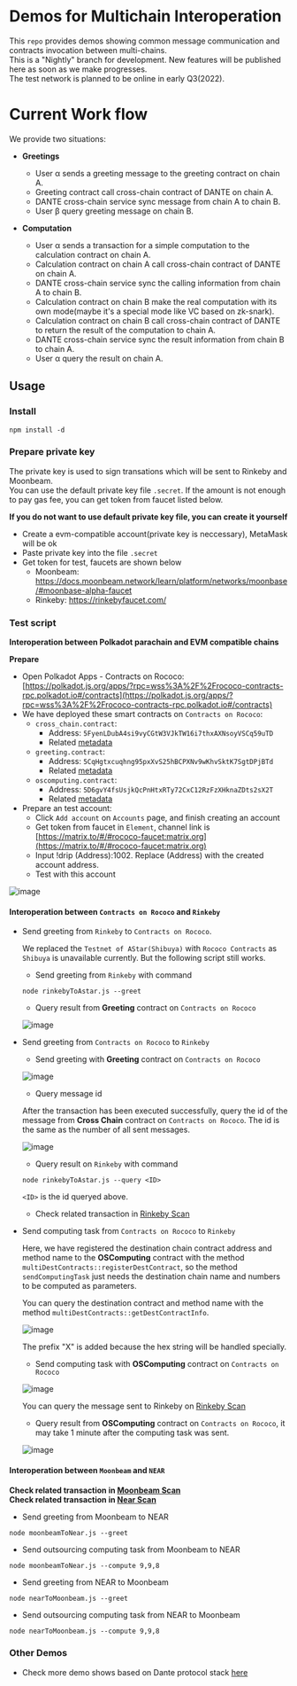 # Demos for Multichain Interoperation

This `repo` provides demos showing common message communication and contracts invocation between multi-chains.  
This is a "Nightly" branch for development. New features will be published here as soon as we make progresses.  
The test network is planned to be online in early Q3(2022).

# Current Work flow
We provide two situations:
- **Greetings**
  * User α sends a greeting message to the greeting contract on chain A.
  * Greeting contract call cross-chain contract of DANTE on chain A.
  * DANTE cross-chain service sync message from chain A to chain B.
  * User β query greeting message on chain B.

- **Computation**
  * User α sends a transaction for a simple computation to the calculation contract on chain A.
  * Calculation contract on chain A call cross-chain contract of DANTE on chain A.
  * DANTE cross-chain service sync the calling information from chain A to chain B.
  * Calculation contract on chain B make the real computation with its own mode(maybe it's a special mode like VC based on zk-snark).
  * Calculation contract on chain B call cross-chain contract of DANTE to return the result of the computation to chain A.
  * DANTE cross-chain service sync the result information from chain B to chain A.
  * User α query the result on chain A.

## Usage

### Install
```
npm install -d
```

### Prepare private key
The private key is used to sign transations which will be sent to Rinkeby and Moonbeam.  
You can use the default private key file `.secret`. If the amount is not enough to pay gas fee, you can get token from faucet listed below.  

**If you do not want to use default private key file, you can create it yourself**
- Create a evm-compatible account(private key is neccessary), MetaMask will be ok
- Paste private key into the file `.secret`
- Get token for test, faucets are shown below
  - Moonbeam: https://docs.moonbeam.network/learn/platform/networks/moonbase/#moonbase-alpha-faucet
  - Rinkeby: https://rinkebyfaucet.com/

### Test script

**Interoperation between Polkadot parachain and EVM compatible chains**

**Prepare**
- Open Polkadot Apps - Contracts on Rococo: [https://polkadot.js.org/apps/?rpc=wss%3A%2F%2Frococo-contracts-rpc.polkadot.io#/contracts](https://polkadot.js.org/apps/?rpc=wss%3A%2F%2Frococo-contracts-rpc.polkadot.io#/contracts)
- We have deployed these smart contracts on `Contracts on Rococo`:
    - `cross_chain.contract`: 
        - Address: `5FyenLDubA4si9vyCGtW3VJkTW16i7thxAXNsoyVSCq59uTD`
        - Related [metadata](../../src/ink!/core-contract/bin/)
    - `greeting.contract`:          
        - Address: `5CqHgtxcuqhng95pxXvS25hBCPXNv9wKhvSktK7SgtDPjBTd`
        - Related [metadata](../../src/ink!/usage-contract/greeting/bin/)
    - `oscomputing.contract`:
        - Address: `5D6gvY4fsUsjkQcPnHtxRTy72CxC12RzFzXHknaZDts2sX2T`
        - Related [metadata](../../src/ink!/usage-contract/oscomputing/bin/)
- Prepare an test account:
    - Click `Add account` on `Accounts` page, and finish creating an account
    - Get token from faucet in `Element`, channel link is [https://matrix.to/#/#rococo-faucet:matrix.org](https://matrix.to/#/#rococo-faucet:matrix.org)
    - Input !drip (Address):1002. Replace (Address) with the created account address.
    - Test with this account

![image](https://user-images.githubusercontent.com/83757490/174969528-b880803b-1e27-47d0-80cb-d4bed375cf1d.png)

#### **Interoperation between `Contracts on Rococo` and `Rinkeby`**

- Send greeting from `Rinkeby` to `Contracts on Rococo`. 

  We replaced the `Testnet of AStar(Shibuya)` with `Rococo Contracts` as `Shibuya` is unavailable currently. But the following script still works.

  - Send greeting from `Rinkeby` with command
  
  ```
  node rinkebyToAstar.js --greet
  ```

  - Query result from **Greeting** contract on `Contracts on Rococo`

  ![image](https://user-images.githubusercontent.com/83757490/174969839-f4733c11-02b7-4c82-942c-5cecbff87e51.png)

- Send greeting from `Contracts on Rococo` to `Rinkeby`

  - Send greeting with **Greeting** contract on `Contracts on Rococo`

  ![image](https://user-images.githubusercontent.com/83757490/174970370-b6cc7bf5-dc77-45c6-b377-7316b2c88529.png)

  - Query message id
  
  After the transaction has been executed successfully, query the id of the message from **Cross Chain** contract on `Contracts on Rococo`. The id is the same as the number of all sent messages.

  ![image](https://user-images.githubusercontent.com/83757490/175046819-1c4adfca-ea46-466d-a0bb-0bb75d68bfd4.png)

  - Query result on `Rinkeby` with command
  
  ```
  node rinkebyToAstar.js --query <ID>
  ```
  `<ID>` is the id queryed above. 
  
  - Check related transaction in [Rinkeby Scan](https://rinkeby.etherscan.io/)


- Send computing task from `Contracts on Rococo` to `Rinkeby`

  Here, we have registered the destination chain contract address and method name to the **OSComputing** contract with the method `multiDestContracts::registerDestContract`, so the method `sendComputingTask` just needs the destination chain name and numbers to be computed as parameters.

  You can query the destination contract and method name with the method `multiDestContracts::getDestContractInfo`.

  ![image](https://user-images.githubusercontent.com/83757490/175050523-834eefc0-f742-4cec-9e3d-ff23a1a24482.png)

  The prefix "X" is added because the hex string will be handled specially.

  - Send computing task with **OSComputing** contract on `Contracts on Rococo`

  ![image](https://user-images.githubusercontent.com/83757490/174970600-bb4855ff-5a7f-4b1f-b744-193d97c297fe.png)

  You can query the message sent to Rinkeby on [Rinkeby Scan](https://rinkeby.etherscan.io/address/0x359d5510405093f7Ea15408a0A3F52c52730A77e)

  - Query result from **OSComputing** contract on `Contracts on Rococo`, it may take 1 minute after the computing task was sent.

  ![image](https://user-images.githubusercontent.com/83757490/174970671-81320a68-4d66-407f-8998-a85aee26fdb9.png)

#### **Interoperation between `Moonbeam` and `NEAR`**  

**Check related transaction in [Moonbeam Scan](https://moonbase.moonscan.io/)**  
**Check related transaction in [Near Scan](https://explorer.testnet.near.org/)**

- Send greeting from Moonbeam to NEAR
```
node moonbeamToNear.js --greet
```

- Send outsourcing computing task from Moonbeam to NEAR
```
node moonbeamToNear.js --compute 9,9,8
```

- Send greeting from NEAR to Moonbeam
```
node nearToMoonbeam.js --greet
```

- Send outsourcing computing task from NEAR to Moonbeam 
```
node nearToMoonbeam.js --compute 9,9,8
```

### Other Demos
* Check more demo shows based on Dante protocol stack [here](https://github.com/dantenetwork/Demo-Show)
